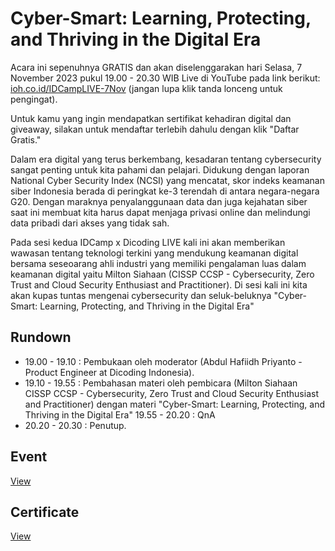 # Cyber-Smart: Learning, Protecting, and Thriving in the Digital Era
Acara ini sepenuhnya GRATIS dan akan diselenggarakan hari Selasa, 7 November 2023 pukul 19.00 - 20.30 WIB Live di YouTube pada link berikut: [ioh.co.id/IDCampLIVE-7Nov](https://youtube.com/live/L3Kmbhr2oDA) (jangan lupa klik tanda lonceng untuk pengingat).

Untuk kamu yang ingin mendapatkan sertifikat kehadiran digital dan giveaway, silakan untuk mendaftar terlebih dahulu dengan klik "Daftar Gratis."

Dalam era digital yang terus berkembang, kesadaran tentang cybersecurity sangat penting untuk kita pahami dan pelajari. Didukung dengan laporan National Cyber Security Index (NCSI) yang mencatat, skor indeks keamanan siber Indonesia berada di peringkat ke-3 terendah di antara negara-negara G20. Dengan maraknya penyalanggunaan data dan juga kejahatan siber saat ini membuat kita harus dapat menjaga privasi online dan melindungi data pribadi dari akses yang tidak sah.

Pada sesi kedua IDCamp x Dicoding LIVE kali ini akan memberikan wawasan tentang teknologi terkini yang mendukung keamanan digital bersama seseoarang ahli industri yang memiliki pengalaman luas dalam keamanan digital  yaitu Milton Siahaan (CISSP CCSP - Cybersecurity, Zero Trust and Cloud Security Enthusiast and Practitioner). Di sesi kali ini kita akan kupas tuntas mengenai cybersecurity dan seluk-beluknya "Cyber-Smart: Learning, Protecting, and Thriving in the Digital Era"

## Rundown
- 19.00 - 19.10 : Pembukaan oleh moderator (Abdul Hafiidh Priyanto - Product Engineer at Dicoding Indonesia).
- 19.10 - 19.55 : Pembahasan materi oleh pembicara (Milton Siahaan CISSP CCSP - Cybersecurity, Zero Trust and Cloud Security Enthusiast and Practitioner) dengan materi "Cyber-Smart: Learning, Protecting, and Thriving in the Digital Era"
19.55 - 20.20 : QnA
- 20.20 - 20.30 : Penutup.

## Event
[View](https://www.dicoding.com/events/5980)

## Certificate
[View](/certificate/certificate.pdf)

